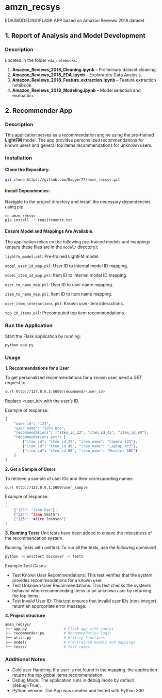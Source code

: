 # amzn_recsys
EDA/MODELING/FLASK APP based on Amazon Reviews 2018 dataset

## 1. Report of Analysis and Model Development

### Description
Located in the folder `eda_notebooks`:
1. **Amazon_Reviews_2018_Cleaning.ipynb** – Preliminary dataset cleaning.
2. **Amazon_Reviews_2018_EDA.ipynb** – Exploratory Data Analysis.
3. **Amazon_Reviews_2018_Feature_extraction.ipynb** – Feature extraction notebook.
4. **Amazon_Reviews_2018_Modeling.ipynb** – Model selection and evaluation.

## 2. Recommender App

### Description
This application serves as a recommendation engine using the pre-trained **LightFM** model. The app provides personalized recommendations for known users and general top items recommendations for unknown users.

### Installation

#### Clone the Repository:
```bash
git clone https://github.com/Dagger77/amzn_recsys.git
```

#### Install Dependencies: 
Navigate to the project directory and install the necessary dependencies using pip
```bash
cd amzn_recsys
pip install -r requirements.txt
```

#### Ensure Model and Mappings Are Available.
The application relies on the following pre-trained models and mappings (ensure these files are in the `model/` directory):

`lightfm_model.pkl`: Pre-trained LightFM model.

`model_user_id_map.pkl`: User ID to internal model ID mapping.

`model_item_id_map.pkl`: Item ID to internal model ID mapping.

`user_to_name_map.pkl`: User ID to user name mapping.

`item_to_name_map.pkl`: Item ID to item name mapping.

`user_item_interactions.pkl`: Known user-item interactions.

`top_20_items.pkl`: Precomputed top item recommendations.


### Run the Application
Start the Flask application by running:
```bash
python app.py
```

### Usage
**1. Recommendations for a User**
   
To get personalized recommendations for a known user, send a GET request to:
```bash
curl http://127.0.0.1:5000/recommend/<user_id>
```
Replace <user_id> with the user’s ID.

Example of response:
```bash
{
    "user_id": "123",
    "user_name": "John Doe",
    "recommendations": ["item_id_22", "item_id_45", "item_id_80"],
    "recommendations_ext": [
        {"item_id": "item_id_22", "item_name": "Camera 123"},
        {"item_id": "item_id_45", "item_name": "Laptop XYZ"},
        {"item_id": "item_id_80", "item_name": "Monitor ABC"}
    ]
}
```
**2. Get a Sample of Users**

To retrieve a sample of user IDs and their corresponding names:
```bash
curl http://127.0.0.1:5000/user_sample
```
Example of response:
```bash
[
    {"123": "John Doe"},
    {"124": "Jane Smith"},
    {"125": "Alice Johnson"}
]
```
**3. Running Tests**
Unit tests have been added to ensure the robustness of the recommendation system.

Running Tests with unittest:
To run all the tests, use the following command
```bash
python -m unittest discover -v tests
```
Example Test Cases:
* Test Known User Recommendations:
This test verifies that the system provides recommendations for a known user.
* Test Unknown User Recommendations:
This test checks the system’s behavior when recommending items to an unknown user by returning the top items.
* Test Invalid User ID:
This test ensures that invalid user IDs (non-integer) return an appropriate error message.

**4. Project structure**
```bash
amzn_recsys/
├── app.py                 # Flask app with routes
├── recommender.py         # Recommendation logic 
├── utils.py               # Utility functions 
├── model/                 # Pre-trained models and mappings
└── tests/                 # Test cases
```

### Additional Notes
* Cold user Handling: If a user is not found in the mapping, the application returns the top global items recommendation.
* Debug Mode: The application runs in debug mode by default (debug=True).
* Python version: The App was created and tested with Python 3.10
